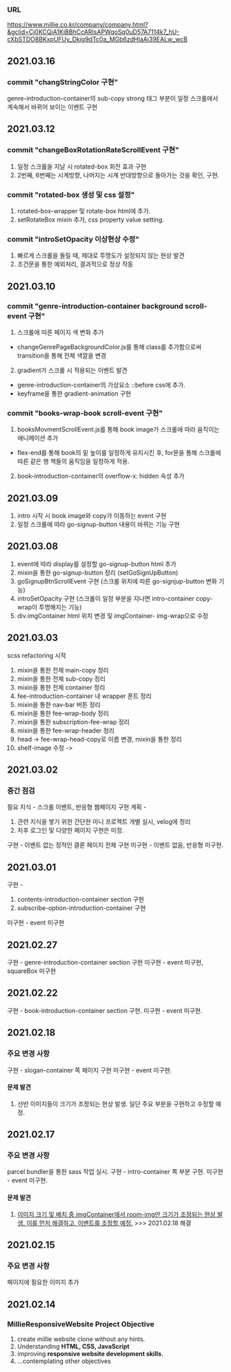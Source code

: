 ### URL

https://www.millie.co.kr/company/company.html?&gclid=Cj0KCQiA1KiBBhCcARIsAPWqoSq0uD57A7114k7_hU-cXbSTDO8BKxpUFUy_Dkig9dTc0a_MGb6zdHIaAi39EALw_wcB

## 2021.03.16

### commit "changStringColor 구현"

genre-introduction-container의 sub-copy strong 태그 부분이 일정 스크롤에서 계속해서 바뀌어 보이는 이벤트 구현


## 2021.03.12

### commit "changeBoxRotationRateScrollEvent 구현"

1. 일정 스크롤을 지날 시 rotated-box 회전 효과 구현
2. 2번째, 6번째는 시계방향, 나머지는 시계 반대방향으로 돌아가는 것을 확인, 구현.

### commit "rotated-box 생성 및 css 설정"

1. rotated-box-wrapper 및 rotate-box html에 추가.
2. setRotateBox mixin 추가, css property value setting.

### commit "introSetOpacity 이상현상 수정"

1. 빠르게 스크롤을 돌릴 때, 제대로 투명도가 설정되지 않는 현상 발견
2. 조건문을 통한 예외처리, 결과적으로 정상 작동

## 2021.03.10

### commit "genre-introduction-container background scroll-event 구현"

1. 스크롤에 따른 페이지 색 변화 추가

- changeGenrePageBackgroundColor.js를 통해 class를 추가함으로써 transition을 통해 전체 색깔을 변경

2. gradient가 스크롤 시 적용되는 이벤트 발견

- genre-introduction-container의 가상요소 ::before css에 추가.
- keyframe을 통한 gradient-animation 구현

### commit "books-wrap-book scroll-event 구현"

1. booksMovmentScrollEvent.js를 통해 book image가 스크롤에 따라 움직이는 애니메이션 추가

- flex-end를 통해 book의 밑 높이를 일정하게 유지시킨 후, for문을 통해 스크롤에 따른 같은 행 책들의 움직임을 일정하게 적용.

2. book-introduction-container의 overflow-x: hidden 속성 추가

## 2021.03.09

1. intro 시작 시 book image와 copy가 이동하는 event 구현
2. 일정 스크롤에 따라 go-signup-button 내용이 바뀌는 기능 구현

## 2021.03.08

1. event에 따라 display를 설정할 go-signup-button html 추가
2. mixin을 통한 go-signup-button 정리 (setGoSignUpButton)
3. goSignupBtnScrollEvent 구현 (스크롤 위치에 따른 go-signjup-button 변화 기능)
4. introSetOpacity 구현 (스크롤이 일정 부분을 지나면 intro-container copy-wrap이 투명해지는 기능)
5. div.imgContainer html 위치 변경 및 imgContainer- img-wrap으로 수정

## 2021.03.03

scss refactoring 시작

1. mixin을 통한 전체 main-copy 정리
2. mixin을 통한 전체 sub-copy 정리
3. mixin을 통한 전체 container 정리
4. fee-introduction-container 내 wrapper 폰트 정리
5. mixin을 통한 nav-bar 버튼 정리
6. mixin을 통한 fee-wrap-body 정리
7. mixin을 통한 subscription-fee-wrap 정리
8. mixin을 통한 fee-wrap-header 정리
9. head -> fee-wrap-head-copy로 이름 변경, mixin을 통한 정리
10. shelf-image 수정 ->

## 2021.03.02

### 중간 점검

필요 지식 - 스크롤 이벤트, 반응형 웹페이지 구현
계획 -

1. 관련 지식을 쌓기 위한 간단한 미니 프로젝트 개별 실시, velog에 정리
2. 차후 로그인 및 다양한 페이지 구현은 미정.

구현 - 이벤트 없는 정적인 클론 페이지 전체 구현
미구현 - 이벤트 없음, 반응형 미구현.

## 2021.03.01

구현 -

1. contents-introduction-container section 구현
2. subscribe-option-introduction-container 구현

미구현 - event 미구현

## 2021.02.27

구현 - genre-introduction-container section 구현
미구현 - event 미구현, squareBox 미구현

## 2021.02.22

구현 - book-introduction-container section 구현.
미구현 - event 미구현.

## 2021.02.18

### 주요 변경 사항

구현 - slogan-container 쪽 페이지 구현
미구현 - event 미구현.

#### <strong>문제 발견</strong>

1. 선반 이미지들이 크기가 조정되는 현상 발생.
   일단 주요 부분을 구현하고 수정할 예정.

## 2021.02.17

### 주요 변경 사항

parcel bundler을 통한 sass 작업 실시.
구현 - intro-container 쪽 부분 구현.
미구현 - event 미구현.

#### <strong>문제 발견</strong>

1. <u>이미지 크기 및 배치 중 imgContainer에서 room-img만 크기가 조정되는 현상 발생.
   이를 먼저 해결하고, 이벤트를 조정할 예정.</u> >>> 2021.02.18 해결

## 2021.02.15

### 주요 변경 사항

페이지에 필요한 이미지 추가

## 2021.02.14

### MillieResponsiveWebsite Project Objective

1. create millie website clone without any hints.
2. Understanding <b>HTML, CSS, JavaScript</b>
3. improving <b>responsive website development skills.</b>
4. ...contemplating other objectives

